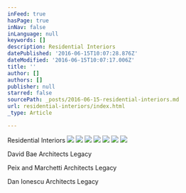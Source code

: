```yaml
---
inFeed: true
hasPage: true
inNav: false
inLanguage: null
keywords: []
description: Residential Interiors
datePublished: '2016-06-15T10:07:28.876Z'
dateModified: '2016-06-15T10:07:17.006Z'
title: ''
author: []
authors: []
publisher: null
starred: false
sourcePath: _posts/2016-06-15-residential-interiors.md
url: residential-interiors/index.html
_type: Article

---
```

Residential Interiors
![](https://the-grid-user-content.s3-us-west-2.amazonaws.com/ecc57d38-477f-45d5-b9d2-4e8f341d0180.jpg)
![](https://the-grid-user-content.s3-us-west-2.amazonaws.com/b0ead38b-6647-4bc7-94bc-7a847d4ae7ca.jpg)
![](https://the-grid-user-content.s3-us-west-2.amazonaws.com/4462ad58-3c8e-4431-b4d1-1f216ecb7c2e.jpg)
![](https://the-grid-user-content.s3-us-west-2.amazonaws.com/86d87b7c-959a-4c7f-b35b-9efddb29fbb1.jpg)
![](https://the-grid-user-content.s3-us-west-2.amazonaws.com/bb48b955-a1cf-4502-aba8-ab1914733c12.jpg)
![](https://the-grid-user-content.s3-us-west-2.amazonaws.com/4f54ff31-879e-46df-87b3-977f8fc1010d.jpg)
![](https://the-grid-user-content.s3-us-west-2.amazonaws.com/5b6011c5-3336-471c-af1d-c6afdad460b4.jpg)

David Bae Architects Legacy

Peix and Marchetti Architects Legacy

Dan Ionescu Architects Legacy